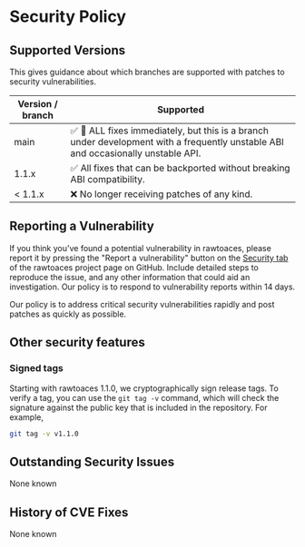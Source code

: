 # Security Policy

## Supported Versions

This gives guidance about which branches are supported with patches to
security vulnerabilities.

| Version / branch  | Supported                                            |
| ----------------- | ---------------------------------------------------- |
| main              | :white_check_mark: :construction: ALL fixes immediately, but this is a branch under development with a frequently unstable ABI and occasionally unstable API. |
| 1.1.x             | :white_check_mark: All fixes that can be backported without breaking ABI compatibility. |
| < 1.1.x           | :x: No longer receiving patches of any kind.        |


## Reporting a Vulnerability

If you think you've found a potential vulnerability in rawtoaces, please
report it by pressing the "Report a vulnerability" button on the 
[Security tab](https://github.com/AcademySoftwareFoundation/rawtoaces/security/advisories) 
of the rawtoaces project page on GitHub. Include detailed steps to reproduce the issue,
and any other information that could aid an investigation. Our policy is to
respond to vulnerability reports within 14 days.

Our policy is to address critical security vulnerabilities rapidly and post
patches as quickly as possible.


## Other security features

### Signed tags
Starting with rawtoaces 1.1.0, we cryptographically sign release tags.
To verify a tag, you can use the `git tag -v` command, which will check
the signature against the public key that is included in the repository.
For example,

```bash
git tag -v v1.1.0
```

## Outstanding Security Issues

None known


## History of CVE Fixes

None known
